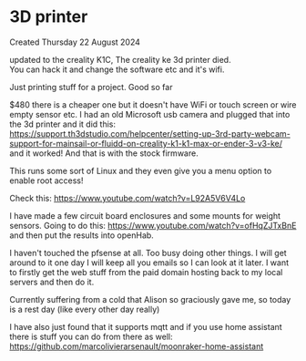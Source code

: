 # 3D printer
Created Thursday 22 August 2024

updated to the creality K1C, The creality ke 3d printer died.  
You can hack it and change the software etc and it's wifi. 

Just printing stuff for a project. 
Good so far 

$480 there is a cheaper one but it doesn't have WiFi or touch screen or wire empty sensor etc.
I had an old Microsoft usb camera and plugged that into the 3d printer and it did this:
<https://support.th3dstudio.com/helpcenter/setting-up-3rd-party-webcam-support-for-mainsail-or-fluidd-on-creality-k1-k1-max-or-ender-3-v3-ke/>
and it worked! And that is with the stock firmware.

This runs some sort of Linux and they even give you a menu option to enable root access!

Check this:
<https://www.youtube.com/watch?v=L92A5V6V4Lo>

I have made a few circuit board enclosures  and some mounts for weight sensors.
Going to do this:
<https://www.youtube.com/watch?v=ofHqZJTxBnE>
and then put the results into openHab.


I haven't touched the pfsense at all. Too busy doing other things. I will get around to it one day I will keep all you emails so I can look at it later.
I want to firstly get the web stuff from the paid domain hosting back to my local servers and then do it.

Currently suffering from a cold that Alison so graciously gave me, so today is a rest day (like every other day really) 


I have also just found that it supports mqtt and if you use home assistant there is stuff you can do from there as well:
<https://github.com/marcolivierarsenault/moonraker-home-assistant>




